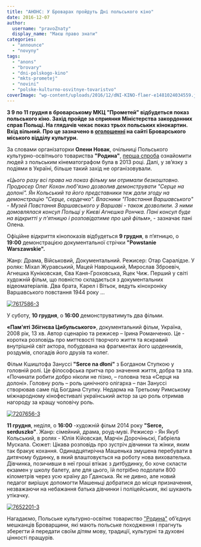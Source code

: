 ```yaml
---
title: "АНОНС: У Броварах пройдуть Дні польського кіно"
date: 2016-12-07
author: 
  username: "pravoZnaty"
  display_name: "Маєш право знати"
categories: 
  - "announce"
  - "novyny"
tags: 
  - "anons"
  - "brovary"
  - "dni-polskogo-kino"
  - "mkts-prometej"
  - "novini"
  - "polske-kulturno-osvitnye-tovaristvo"
coverImage: "wp-content/uploads/2016/12/dNI-KINO-flaer-e1481024034559.jpg"
---
```


**З 9 по 11 грудня в броварському МКЦ "Прометей" відбудеться показ польського кіно. Захід пройде за сприяння Міністерства закордонних справ Польщі. На глядачів чекає показ трьох польських кінокартин. Вхід вільний. Про це зазначено в [оголошенні](http://www.kulturabr.kiev.ua/afisha/mkc-prometey/dni-polskogo-kino-u-brovarah) на сайті Броварського міського відділу культури.**

За словами організаторки **Олени Новак**, очільниці Польського культурно-освітнього товариства **"Родина"**, [перша спроба](https://mpz.brovary.org/organizatori-dniv-polskogo-kino-u-brovarah-nastupnogo-razu-hochut-zrobiti-tizhden-kino/) ознайомити людей з польським кінематографом була в 2013 році. Далі, у зв’язку з подіями в Україні, більше такий захід не організовували.

_«Цього разу всі права на показ фільму ми отримали безкоштовно. Продюсер Олег Кохан люб'язно дозволив демонструвати "Серце на долоні". Ян Кольський та його представники теж дали згоду на демонстрацію "Серце, сердечко". Власники "Повстання Варшавського" - Музей Повстання Варшавського у Варшаві - також дозволили. З ними домовлялася консул Польщі у Києві Агнєшка Рончка. Пані консул буде на відкритті у п'ятницю і розповідатиме про цей фільм»_, - зазначає пані Олена.

Офіційне відкриття кінопоказів відбудеться **9 грудня**, в п’ятницю, о **19:00** демонстрацією документальної стрічки **"Powstanie Warszawskie".**

Жанр: Драма, Військовий, Документальний. Режисер: Отар Саралідзе. У ролях: Міхал Журавський, Мацей Навроцький, Мирослав Зброевіч, Агнешка Куніковская, Єва Каня-Гроховська, Яцек Чиж. Перший у світі художній фільм, що повністю складається з документальних відеоматеріалів. Два брата, Карел і Вітьок, ведуть кінохроніку Варшавського повстання 1944 року ...

[![7617586-3](https://mpz.brovary.org/wp-content/uploads/2016/12/7617586.3.jpg)](https://mpz.brovary.org/wp-content/uploads/2016/12/7617586.3.jpg)

У суботу, **10 грудня**, о **16:00** демонструватимуть два фільми.

**«Пам'яті Збігнєва Цибульського»**, документальний фільм, Україна, 2008 рік, 13 хв. Автор сценарію та режисер – Ірина Романченко. Це - коротка розповідь про миттєвості творчого життя та яскравий внутрішній світ актора, побудована на фрагментах його щоденників, роздумів, спогадів його друзів та колег.

Фільм Кшиштофа Зануссі **"Serce na dłoni"** з Богданом Ступкою у головній ролі. Це філософська притча про значення життя, добра та зла. «Починати робити добро ніколи не пізно, – головна теза «Серця на долоні». Головну роль – роль цинічного олігарха – пан Зануссі створював саме під Богдана Ступку. Недарма на Третьому Римському міжнародному кінофестивалі український актор за цю роль отримав нагороду за кращу чоловічу роль.

[![7207656-3](https://mpz.brovary.org/wp-content/uploads/2016/12/7207656.3.jpg)](https://mpz.brovary.org/wp-content/uploads/2016/12/7207656.3.jpg)

**11 грудня**, неділя, о **16:00** -художній фільм 2014 року **"Serce, serduszko"**. Жанр: сімейний, драма, роуд-муві. Режисер - Ян Якуб Кольський, в ролях - Юлія Кійовская, Марчін Дорочіньскі, Габріела Мускала. Сюжет: Цікава розповідь про зустріч дівчинки та жінки, яким так бракує кохання. Одинадцятирічна Машенька змушена перебувати в дитячому будинку, в який влаштовується на роботу нова вихователька. Дівчинка, позичивши в неї гроші втікає з дитбудинку, бо хоче скласти екзамен у школу балету, але для цього, їй потрібно подолати 800 кілометрів через усю країну до Ґданська. Як не дивно, але новий педагог вирішує допомогти Машеньці добратися до місця призначення, незважаючи на небажання батька дівчинки і поліцейських, які шукають утікачку.

[![7652201-3](https://mpz.brovary.org/wp-content/uploads/2016/12/7652201.3.jpg)](https://mpz.brovary.org/wp-content/uploads/2016/12/7652201.3.jpg)

Нагадаємо, Польське культурно-освітнє товариство ["Родина"](https://mpz.brovary.org/rodyna-15-rokiv-obyednuye-brovarchan-yaki-vidchuvayut-prynalezhnist-polskogo-narodu/) об’єднує мешканців Броварщини, які мають польське походження і прагнуть зберегти й передати своїм дітям мову, традиції, культурні та духовні цінності пращурів.
